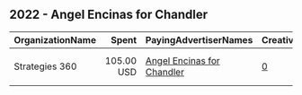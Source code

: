 ## 2022 - Angel Encinas for Chandler 
|OrganizationName|Spent|PayingAdvertiserNames|CreativeUrls|Impressions|Genders|AgeBrackets|CountryCodes|BillingAddresses|CandidateBallotInformation|
|:---|---:|:---|:---|---:|:---|:---|:---|:---|:---|
|Strategies 360|105.00 USD|[Angel Encinas for Chandler](2022/Angel_Encinas_for_Chandler.md)|[0](https://www.snap.com/political-ads/asset/b0ecd1a41729f845a1291d8fafabe5546ac733aa35751b48d329395dd603d824?mediaType=mp4)|16,766||18+|united states|"1505 Westlake Ave N Suite 1000,Seattle,98109,US"|Angel Encinas|

